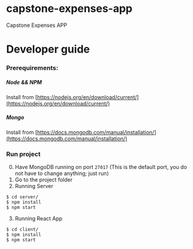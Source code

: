 # capstone-expenses-app
Capstone Expenses APP

# Developer guide

### Prerequirements:

##### Node && NPM
  Install from [https://nodejs.org/en/download/current/](https://nodejs.org/en/download/current/)

##### Mongo
  Install from [https://docs.mongodb.com/manual/installation/](https://docs.mongodb.com/manual/installation/)

### Run project

0. Have MongoDB running on port `27017` (This is the default port, you do not have to change anything; just run)
1. Go to the project folder
2. Running Server
```
$ cd server/
$ npm install
$ npm start
```
3. Running React App
```
$ cd client/
$ npm install
$ npm start
```